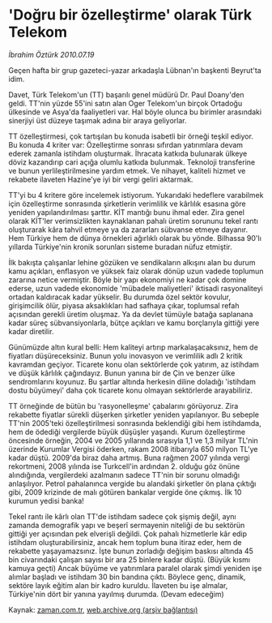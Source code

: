 # 'Doğru bir özelleştirme' olarak Türk Telekom

*İbrahim Öztürk 2010.07.19*

<td class="columnist-detail">
<p>Geçen hafta bir grup gazeteci-yazar arkadaşla Lübnan'ın başkenti Beyrut'ta idim.</p>
<p>
<div id="haberMetinDiv">
<p>Davet, Türk Telekom'un (TT) başarılı genel müdürü Dr. Paul Doany'den geldi. TT'nin yüzde 55'ini satın alan Oger Telekom'un birçok Ortadoğu ülkesinde ve Asya'da faaliyetleri var. Hal böyle olunca bu birimler arasındaki sinerjiyi üst düzeye taşımak adına bir araya geliyorlar.
<p> TT özelleştirmesi, çok tartışılan bu konuda isabetli bir örneği teşkil ediyor. Bu konuda 4 kriter var: Özelleştirme sonrası sıfırdan yatırımlara devam ederek zamanla istihdam oluşturmak. İhracata katkıda bulunarak ülkeye döviz kazandırıp cari açığa olumlu katkıda bulunmak. Teknoloji transferine ve bunun yerlileştirilmesine yardım etmek. Ve nihayet, kaliteli hizmet ve rekabete ilaveten Hazine'ye iyi bir vergi geliri aktarmak.
<p> TT'yi bu 4 kritere göre incelemek istiyorum. Yukarıdaki hedeflere varabilmek için özelleştirme sonrasında şirketlerin verimlilik ve kârlılık esasına göre yeniden yapılandırılması şarttır. KİT mantığı bunu ihmal eder. Zira genel olarak KİT'ler verimsizlikten kaynaklanan pahalı üretim sorununu tekel rantı oluşturarak kâra tahvil etmeye ya da zararları sübvanse etmeye dayanır. Hem Türkiye hem de dünya örnekleri ağırlıklı olarak bu yönde. Bilhassa 90'lı yıllarda Türkiye'nin kronik sorunları sisteme buradan nüfuz etmiştir.
<p> İlk bakışta çalışanlar lehine gözüken ve sendikaların alkışını alan bu durum kamu açıkları, enflasyon ve yüksek faiz olarak dönüp uzun vadede toplumun zararına netice vermiştir. Böyle bir yapı ekonomiyi ne kadar çok domine ederse, uzun vadede ekonomide 'mübadele maliyetleri' iktisadi rasyonaliteyi ortadan kaldıracak kadar yükselir. Bu durumda özel sektör kovulur, girişimcilik ölür, piyasa aksaklıkları had safhaya çıkar, toplumsal refah açısından gerekli üretim oluşmaz. Ya da devlet tümüyle batağa saplanana kadar süreç sübvansiyonlarla, bütçe açıkları ve kamu borçlarıyla gittiği yere kadar diretilir.
<p> Günümüzde altın kural belli: Hem kaliteyi artırıp markalaşacaksınız, hem de fiyatları düşüreceksiniz. Bunun yolu inovasyon ve verimlilik adlı 2 kritik kavramdan geçiyor. Ticarete konu olan sektörlerde çok yatırım, az istihdam ve düşük kârlılık çağındayız. Bunun yanına bir de Çin ve benzer ülke sendromlarını koyunuz. Bu şartlar altında herkesin diline doladığı 'istihdam dostu büyümeyi' daha çok ticarete konu olmayan sektörlerde arayabiliriz. 
<p> TT örneğinde de bütün bu 'rasyonelleşme' çabalarını görüyoruz. Zira rekabette fiyatlar sürekli düşerken şirketler yeniden yapılanıyor. Bu sebeple TT'nin 2005'teki özelleştirilmesi sonrasında beklendiği gibi hem istihdamda, hem de ödediği vergilerde büyük düşüşler yaşandı. Kurum özelleştirme öncesinde örneğin, 2004 ve 2005 yıllarında sırasıyla 1,1 ve 1,3 milyar TL'nin üzerinde Kurumlar Vergisi öderken, rakam 2008 itibarıyla 650 milyon TL'ye kadar düştü. 2009'da biraz daha artmış. Buna rağmen 2007 yılında vergi rekortmeni, 2008 yılında ise Turkcell'in ardından 2. olduğu göz önüne alındığında, vergilerdeki azalmanın sadece TT'nin bir sorunu olmadığı anlaşılıyor. Petrol pahalanınca vergide bu alandaki şirketler ön plana çıktığı gibi, 2009 krizinde de malı götüren bankalar vergide öne çıkmış. İlk 10 kurumun yedisi banka!
<p> Tekel rantı ile kârlı olan TT'de istihdam sadece çok şişmiş değil, aynı zamanda demografik yapı ve beşerî sermayenin niteliği de bu sektörün gittiği yer açısından pek elverişli değildi. Çok pahalı hizmetlerle kâr edip istihdam oluşturabilirsiniz, ancak hem toplum buna itiraz eder, hem de rekabette yaşayamazsınız. İşte bunun zorladığı değişim baskısı altında 45 bin civarındaki çalışan sayısı bir ara 25 binlere kadar düştü. (Büyük kısmı kamuya geçti) Ancak büyüme ve yatırımlara paralel olarak şimdi yeniden işe alımlar başladı ve istihdam 30 bin bandına çıktı. Böylece genç, dinamik, sektöre layık eğitim alan bir kadro kuruldu. İlaveten bu işe almalar, Türkiye'nin dört bir yanına yayılmış durumda. (Devam edeceğim) </p></p></p></p></p></p></p></div>
</p>
<a href="http://web.archive.org/web/20110106012659/mailto:i.ozturk@zaman.com.tr">
</a></td>

Kaynak: [zaman.com.tr](http://zaman.com.tr/yazar.do?yazino=1006401), [web.archive.org (arşiv bağlantısı)](http://web.archive.org/web/20110106012659/http://www.zaman.com.tr/yazar.do?yazino=1006401)
